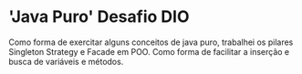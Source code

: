 # 'Java Puro' Desafio DIO
Como forma de exercitar alguns conceitos de java puro, trabalhei os pilares Singleton Strategy e Facade em POO. Como forma de facilitar a inserção e busca de variáveis e métodos.
